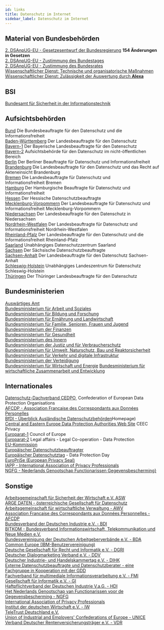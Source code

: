 ```yaml
---
id: links
title: Datenschutz im Internet
sidebar_label: Datenschutz im Internet
---
```

## Material von Bundesbehörden

[2. DSAnpUG-EU - Gesetzesentwurf der Bundesregierung](/pdf/2.-DSAnpUG-EU-Entwurf-der-Bundesregierung.pdf) **154 Änderungen in Gesetzen**  
[2. DSAnpUG-EU - Zustimmung des Bundestages](/pdf/2.-DSAnpUG-EU-Beschluss-des-Bundestages.pdf)  
[2. DSAnpUG-EU - Zustimmung des Bundesrates](/pdf/2.-DSAnpUG-EU-Beschluss-des-Bundesrates.pdf)  
[Wissenschaftlicher Dienst: Technische und organisatorische Maßnahmen](/pdf/Technische-und-organisatorische-Maßnahmen.pdf)  
[Wissenschaftlicher Dienst: Zulässigkeit der Auswertung durch **Alexa**](/pdf/WD-10-032-19-pdf-data.pdf)  

## BSI

[Bundesamt für Sicherheit in der Informationstechnik](https://www.bsi.bund.de/DE/Home/home_node.html)

## Aufsichtsbehörden

[Bund](https://www.bfdi.bund.de/) Die Bundesbeauftragte für den Datenschutz und die Informationsfreiheit  
[Baden-W&uuml;rttemberg](https://www.baden-wuerttemberg.datenschutz.de/Home/index_html) Der Landesbeauftragte für den Datenschutz  
[Bayern-1](https://www.datenschutz-bayern.de/) Der Bayerische Landesbeauftragte für den Datenschutz  
[Bayern-2](https://www.lda.bayern.de/) Aufsichtsbehörde für den Datenschutz im nicht-öffentlichen Bereich  
[Berlin](https://www.datenschutz-berlin.de/) Der Berliner Beauftragte für Datenschutz und Informationsfreiheit  
[Brandenburg](https://www.lda.brandenburg.de) Die Landesbeauftragte für den Datenschutz und das Recht auf Akteneinsicht Brandenburg  
[Bremen](https://www.datenschutz-bremen.de/) Die Landesbeauftragte für Datenschutz und Informationsfreiheit&nbsp;Bremen  
[Hamburg](https://www.datenschutz-hamburg.de/) Der Hamburgische Beauftragte für&nbsp;Datenschutz und Informationsfreiheit  
[Hessen](https://www.datenschutz.hessen.de/) Der Hessische Datenschutzbeauftragte  
[Mecklenburg-Vorpommern](https://www.lfd.m-v.de/) Der Landesbeauftragte für Datenschutz&nbsp;und Informationsfreiheit&nbsp;Mecklenburg-Vorpommern  
[Niedersachsen](https://www.lfd.niedersachsen.de/master/C146101_L20_D0.html) Der Landesbeauftragte für den Datenschutz in Niedersachsen  
[Nordrhein-Westfalen](https://www.ldi.nrw.de/) Der Landesbeauftragte für Datenschutz und Informationsfreiheit Nordrhein-Westfalen  
[Rheinland-Pfalz](https://www.datenschutz.rlp.de/) Der Landesbeauftragte für den Datenschutz und die Informationsfreiheit&nbsp;Rheinland-Pfalz  
[Saarland](https://www.datenschutz.saarland.de) Unabh&auml;ngiges&nbsp;Datenschutzzentrum Saarland  
[Sachsen](https://www.datenschutz.sachsen.de/) Der S&auml;chsische Datenschutzbeauftragte  
[Sachsen-Anhalt](https://www.datenschutz.sachsen-anhalt.de/) Der Landesbeauftragte für den Datenschutz Sachsen-Anhalt  
[Schleswig-Holstein](https://www.datenschutzzentrum.de/) Unabh&auml;ngiges Landeszentrum für Datenschutz Schleswig-Holstein  
[Th&uuml;ringen](https://www.tlfdi.de/) Der Th&uuml;ringer Landesbeauftragte für den Datenschutz  

## Bundesministerien

[Auswärtiges Amt](www.auswaertiges-amt.de)  
[Bundesministerium für Arbeit und Soziales](www.bmas.de)  
[Bundesministerium für Bildung und Forschung](www.bmbf.de)  
[Bundesministerium für Ernährung und Landwirtschaft](www.bmel.de)  
[Bundesministerium für Familie, Senioren, Frauen und Jugend](www.bmfsfj.de)  
[Bundesministerium der Finanzen](www.[Bundesfinanzministerium.de)  
[Bundesministerium für Gesundheit](www.bmg.bund.de)  
[Bundesministerium des Innern](www.bmi.bund.de)  
[Bundesministerium der Justiz und für Verbraucherschutz](www.bmjv.de)  
[Bundesministerium für Umwelt, Naturschutz, Bau und Reaktorsicherheit](www.bmub.[Bund.de)  
[Bundesministerium für Verkehr und digitale Infrastruktur](www.bmvi.de)  
[Bundesministerium der Verteidigung](www.bmvg.de)  
[Bundesministerium für Wirtschaft und Energie](www.bmwi.de)
[Bundesministerium für wirtschaftliche Zusammenarbeit und Entwicklung](www.bmz.de)  

## Internationales 

[Datenschutz-Dachverband CEDPO&nbsp;](https://www.cedpo.eu) Confederation of European Data Protection Organisations  
[AFCDP - Association Francaise des Correspondants aux Donn&eacute;es Personelles](https://www.afcdp.net/)  
[BfDI - &Uuml;berblick Ausl&auml;ndische Datenschutzbehörden](https://www.bfdi.bund.de/DE/Infothek/Anschriften_Links/anschriften_links-node.html)Homepage)  
[Central and Eastern Europe Data Protection Authorities Web Site](https://www.ceecprivacy.org/main.php) CEEC Privacy  
[Europarat-1](https://www.coe.int/de/) Council of Europe  
[Europarat-2](https://www.coe.int/T/E/Legal_affairs/Legal_co-operation/data_protection/}) Legal affairs - Legal Co-operation - Data Protection  
[EU-Kommission](https://ec.europa.eu/justice_home/fsj/privacy/)  
[Europ&auml;ischer Datenschutzbeauftragter](https://www.edps.europa.eu/EDPSWEB/edps/EDPS?lang=de)  
[Europ&auml;ischer Datenschutztag](https://www.coe.int/en/web/portal/28-january-data-protection-day) - Data Protection Day  
[EuroPriSe \(European Privacy Seal\)](https://www.european-privacy-seal.eu/)  
[IAPP - International Association of Privacy Professionals](https://www.privacyassociation.org)  
[NGFG - Nederlands Genootschap Functionarissen Gegevensbescherming}](https://www.ngfg.nl)  

## Sonstige

[Arbeitsgemeinschaft für Sicherheit der Wirtschaft e.V. ASW](https://www.asw-online.de/)  
[ARGE DATEN - österreichische Gesellschaft für Datenschutz](https://www.argedaten.at/php/cms_monitor.php?q=AD-NEWS-LAST)  
[Arbeitsgemeinschaft für wirtschaftliche Verwaltung - AWV](https://www.awv-net.de/)  
[Association Francaise des Correspondants aux Donn&eacute;es Personnelles - AFCDP](https://www.afcdp.net/)  
[Bundesverband der Deutschen Industrie e.V. - BDI](https://www.bdi-online.de/)  
[BITKOM - Bundesverband Informationswirtschaft, Telekommunikation und Neue Medien e.V.](https://www.bitkom.org/)  
[Bundesvereinigung der Deutschen Arbeitgeberverb&auml;nde e.V. - BDA](https://www.bda-online.de/)  
[Common Europe \(IBM-Benutzervereinigung\)](https://www.comeur.org/)  
[Deutsche Gesellschaft für Recht und Informatik e.V. - DGRI](https://www.dgri.de/)  
[Deutscher Dialogmarketing Verband e.V. - DDV](https://www.ddv.de/)  
[Deutscher Industrie- und Handelskammertag e.V. - DIHK](https://www.dihk.de/)  
[Externe Datenschutzbeauftragte und Datenschutzberater - eine Fachgruppe in Kooperation mit der GDD](https://externer-datenschutz.de/)  
[Fachverband für multimediale Informationsverarbeitung e.V. - FMI](https://www.fmi-ev.de/)  
[Gesellschaft für Informatik e.V. - GI](https://www.gi-ev.de/)  
[Haftpflichtverband der Deutschen Industrie V.a.G. - HDI](https://www.hdi.de/)  
[Het Nederlands Genootschap van Functionarissen voor de Gegevensbescherming - NGFG](https://www.ngfg.nl/)  
[International Association of Privacy Professionals](https://www.privacyassociation.org/)  
[Institut der deutschen Wirtschaft e.V. - IW](https://www.iwkoeln.de/)  
[TeleTrust Deutschland e.V.](https://www.teletrust.de/)  
[Union of Industrial and Employers' Confederations of Europe - UNICE](https://www.unice.org/)  
[Verband Deutscher Rentenversicherungstr&auml;ger e.V. - VDR](https://www.vdr.de/)  
